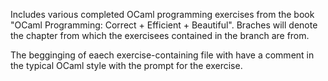 Includes various completed OCaml programming exercises from the book "OCaml Programming: Correct + Efficient + Beautiful". Braches will denote the chapter from which the exercisees contained in the branch are from. 

The begginging of eaech exercise-containing file with have a comment in the typical OCaml style with the prompt for the exercise.
